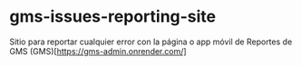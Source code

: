 # gms-issues-reporting-site
Sitio para reportar cualquier error con la página o app móvil de Reportes de GMS (GMS)[https://gms-admin.onrender.com/]
